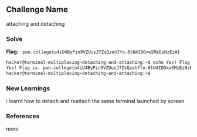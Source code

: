 ## Challenge Name 
attaching and detaching

### Solve
**Flag:** ` pwn.college{o4iU4ByPin9VZUusJ7ZsQzeh7fo.0lN4IDOxwSMzEzNzEzW}`

```bash
hacker@terminal-multiplexing~detaching-and-attaching:~$ echo Yes! Flag is: pwn.college{o4iU4ByPin9VZUusJ7ZsQzeh7fo.0lN4IDOxwSMzEzNzEzW}
Yes! Flag is: pwn.college{o4iU4ByPin9VZUusJ7ZsQzeh7fo.0lN4IDOxwSMzEzNzEzW}
hacker@terminal-multiplexing~detaching-and-attaching:~$
```

### New Learnings
i learnt how to detach and reattach the same terminal launched by screen

### References 
none
